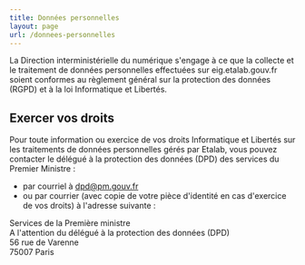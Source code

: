 ```yaml
---
title: Données personnelles
layout: page
url: /donnees-personnelles
---
```

La Direction interministérielle du numérique s'engage à ce que la collecte et le traitement de données personnelles effectuées sur eig.etalab.gouv.fr soient conformes au règlement général sur la protection des données (RGPD) et à la loi Informatique et Libertés.

## Exercer vos droits

Pour toute information ou exercice de vos droits Informatique et Libertés sur les traitements de données personnelles gérés par Etalab, vous pouvez contacter le délégué à la protection des données (DPD) des services du Premier Ministre : 

* par courriel à dpd@pm.gouv.fr
* ou par courrier (avec copie de votre pièce d'identité en cas d'exercice de vos droits) à l'adresse suivante : 

Services de la Première ministre\
A l'attention du délégué à la protection des données (DPD)\
56 rue de Varenne\
75007 Paris